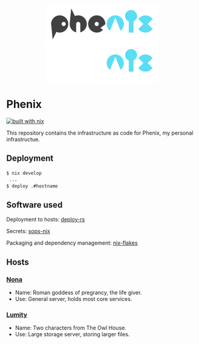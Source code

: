 <p align="center">
  <a href="https://www.youtube.com/watch?v=pDSptPcImGE/#gh-light-mode-only">
    <img src="/media/phenix-light.png" height="100"/>
  </a>
  <a href="https://www.youtube.com/watch?v=pDSptPcImGE/#gh-dark-mode-only">
    <img src="/media/phenix-dark.png" height="100"/>
  </a>
</p>

# Phenix

[![built with nix](https://builtwithnix.org/badge.svg)](https://builtwithnix.org)

This repository contains the infrastructure as code for Phenix, my personal infrastructue.

## Deployment

```bash
$ nix develop
 ...
$ deploy .#hostname
```

## Software used

Deployment to hosts: [deploy-rs](https://github.com/serokell/deploy-rs)

Secrets: [sops-nix](https://github.com/Mic92/sops-nix)

Packaging and dependency management: [nix-flakes](https://nixos.org/manual/nix/unstable/command-ref/new-cli/nix3-flake.html)

## Hosts

### [Nona](https://en.wikipedia.org/wiki/Nona_(mythology))
- Name: Roman goddess of pregrancy, the life giver.
- Use: General server, holds most core services.

### [Lumity](https://en.wikipedia.org/wiki/The_Owl_House#LGBTQ+_representation)
- Name: Two characters from The Owl House.
- Use: Large storage server, storing larger files.
